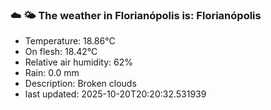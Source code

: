 ### ☁️ 🌤️  The weather in Florianópolis is: Florianópolis

- Temperature: 18.86°C
- On flesh: 18.42°C
- Relative air humidity: 62%
- Rain: 0.0 mm
- Description: Broken clouds
- last updated: 2025-10-20T20:20:32.531939
